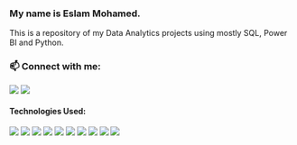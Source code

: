 ### My name is Eslam Mohamed.

This is a repository of my Data Analytics projects using mostly SQL, Power BI and Python.

### 📫 Connect with me:
<a href="mailto:eslam.muhammad.hafez@gmail.com"><img src="https://img.shields.io/badge/Gmail-D14836?style=for-the-badge&logo=gmail&logoColor=white" /></a>
<a href="https://www.linkedin.com/in/eslam-mohamed-b828521a9"><img src="https://img.shields.io/badge/linkedin-%230077B5.svg?style=for-the-badge&logo=linkedin&logoColor=white" /></a>


#### Technologies Used:
<img src="https://img.shields.io/badge/Microsoft_Excel-217346?style=for-the-badge&logo=microsoftexcel&logoColor=white" />
<img src="https://img.shields.io/badge/SQL_Server-CC2927?style=for-the-badge&logo=microsoftsqlserver&logoColor=white" />
<img src="https://img.shields.io/badge/MySQL-4479A1?style=for-the-badge&logo=mysql&logoColor=white" />
<img src="https://img.shields.io/badge/SSIS-0078D4?style=for-the-badge&logo=microsoft&logoColor=white" />
<img src="https://img.shields.io/badge/SSAS-CC2927?style=for-the-badge&logo=microsoftsqlserver&logoColor=white" />
<img src="https://img.shields.io/badge/SSRS-F8C000?style=for-the-badge&logo=powerbi&logoColor=white" />
<img src="https://img.shields.io/badge/Power_BI-F2C811?style=for-the-badge&logo=powerbi&logoColor=black" />
<img src="https://img.shields.io/badge/Tableau-E97627?style=for-the-badge&logo=tableau&logoColor=white" />
<img src="https://img.shields.io/badge/Looker_Studio-4285F4?style=for-the-badge&logo=looker&logoColor=white" />
<img src="https://img.shields.io/badge/Python-14354C?style=for-the-badge&logo=python&logoColor=white" />
